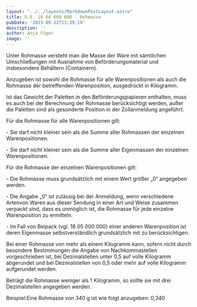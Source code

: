 ```yaml
---
layout: "../../layouts/MarkdownPostLayout.astro"
title: D.E. 18 04 000 000 - Rohmasse
pubDate: '2023-09-22T13:39:19'
description: ''
author: Anja Füger
image: ''
---
```


Unter Rohmasse versteht man die Masse der Ware mit sämtlichen Umschließungen mit Ausnahme von Beförderungsmaterial und insbesondere Behältern (Containern).

Anzugeben ist sowohl die Rohmasse für alle Warenpositionen als auch die Rohmasse der betreffenden Warenposition, ausgedrückt in Kilogramm.

Ist das Gewicht der Paletten in den Beförderungspapieren enthalten, muss es auch bei der Berechnung der Rohmasse berücksichtigt werden, außer die Paletten sind als gesonderte Position in der Zollanmeldung angeführt.

Für die Rohmasse für alle Warenpositionen gilt:

\- Sie darf nicht kleiner sein als die Summe aller Rohmassen der einzelnen Warenpositionen.

\- Sie darf nicht kleiner sein als die Summe aller Eigenmassen der einzelnen Warenpositionen.

Für die Rohmasse der einzelnen Warenpositionen gilt:

\- Die Rohmasse muss grundsätzlich mit einem Wert größer „0“ angegeben werden.

\- Die Angabe „0“ ist zulässig bei der Anmeldung, wenn verschiedene Artenvon Waren aus dieser Sendung in einer Art und Weise zusammen verpackt sind, dass es unmöglich ist, die Rohmasse für jede einzelne Warenposition zu ermitteln.

\- Im Fall von Beipack (vgl. 18 05 000 000) einer anderen Warenposition ist deren Eigenmasse selbstverständlich grundsätzlich mit zu berücksichtigen.

Bei einer Rohmasse von mehr als einem Kilogramm kann, sofern nicht durch besondere Bestimmungen die Angabe von Nachkommastellen vorgeschrieben ist, bei Dezimalstellen unter 0,5 auf volle Kilogramm abgerundet und bei Dezimalstellen von 0,5 oder mehr auf volle Kilogramm aufgerundet werden.

Beträgt die Rohmasse weniger als 1 Kilogramm, so sollte sie mit drei Dezimalstellen angegeben werden.

Beispiel:Eine Rohmasse von 340 g ist wie folgt anzugeben: 0,340